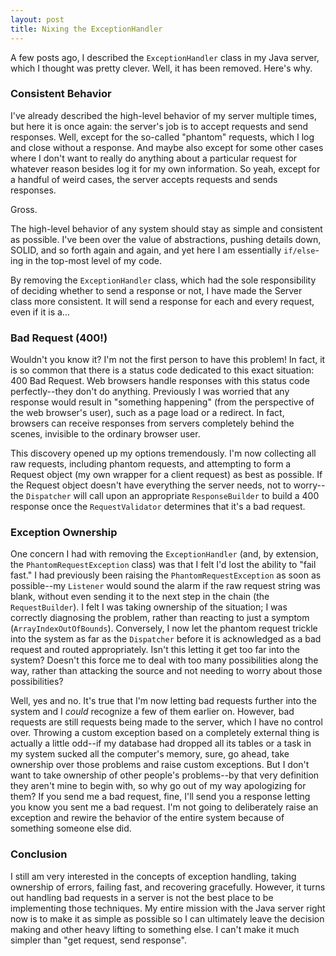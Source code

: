 ```yaml
---
layout: post
title: Nixing the ExceptionHandler
---
```


A few posts ago, I described the `ExceptionHandler` class in my Java server, which I thought was pretty clever. Well, it has been removed. Here's why.

### Consistent Behavior

I've already described the high-level behavior of my server multiple times, but here it is once again: the server's job is to accept requests and send responses. Well, except for the so-called "phantom" requests, which I log and close without a response. And maybe also except for some other cases where I don't want to really do anything about a particular request for whatever reason besides log it for my own information. So yeah, except for a handful of weird cases, the server accepts requests and sends responses.

Gross.

The high-level behavior of any system should stay as simple and consistent as possible. I've been over the value of abstractions, pushing details down, SOLID, and so forth again and again, and yet here I am essentially `if/else`-ing in the top-most level of my code.

By removing the `ExceptionHandler` class, which had the sole responsibility of deciding whether to send a response or not, I have made the Server class more consistent. It will send a response for each and every request, even if it is a...


### Bad Request (400!)

Wouldn't you know it? I'm not the first person to have this problem! In fact, it is so common that there is a status code dedicated to this exact situation: 400 Bad Request. Web browsers handle responses with this status code perfectly--they don't do anything. Previously I was worried that any response would result in "something happening" (from the perspective of the web browser's user), such as a page load or a redirect. In fact, browsers can receive responses from servers completely behind the scenes, invisible to the ordinary browser user.

This discovery opened up my options tremendously. I'm now collecting all raw requests, including phantom requests, and attempting to form a Request object (my own wrapper for a client request) as best as possible. If the Request object doesn't have everything the server needs, not to worry--the `Dispatcher` will call upon an appropriate `ResponseBuilder` to build a 400 response once the `RequestValidator` determines that it's a bad request.


### Exception Ownership

One concern I had with removing the `ExceptionHandler` (and, by extension, the `PhantomRequestException` class) was that I felt I'd lost the ability to "fail fast." I had previously been raising the `PhantomRequestException` as soon as possible--my `Listener` would sound the alarm if the raw request string was blank, without even sending it to the next step in the chain (the `RequestBuilder`). I felt I was taking ownership of the situation; I was correctly diagnosing the problem, rather than reacting to just a symptom (`ArrayIndexOutOfBounds`). Conversely, I now let the phantom request trickle into the system as far as the `Dispatcher` before it is acknowledged as a bad request and routed appropriately. Isn't this letting it get too far into the system? Doesn't this force me to deal with too many possibilities along the way, rather than attacking the source and not needing to worry about those possibilities?

Well, yes and no. It's true that I'm now letting bad requests further into the system and I *could* recognize a few of them earlier on. However, bad requests are still requests being made to the server, which I have no control over. Throwing a custom exception based on a completely external thing is actually a little odd--if my database had dropped all its tables or a task in my system sucked all the computer's memory, sure, go ahead, take ownership over those problems and raise custom exceptions. But I don't want to take ownership of other people's problems--by that very definition they aren't mine to begin with, so why go out of my way apologizing for them? If you send me a bad request, fine, I'll send you a response letting you know you sent me a bad request. I'm not going to deliberately raise an exception and rewire the behavior of the entire system because of something someone else did.

### Conclusion

I still am very interested in the concepts of exception handling, taking ownership of errors, failing fast, and recovering gracefully. However, it turns out handling bad requests in a server is not the best place to be implementing those techniques. My entire mission with the Java server right now is to make it as simple as possible so I can ultimately leave the decision making and other heavy lifting to something else. I can't make it much simpler than "get request, send response".